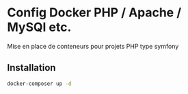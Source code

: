 # Config Docker PHP / Apache / MySQl etc.
Mise en place de conteneurs pour projets PHP type symfony

## Installation

```bash
docker-composer up -d
```